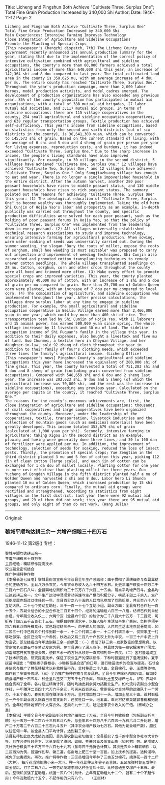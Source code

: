 Title: Licheng and Pingshun Both Achieve "Cultivate Three, Surplus One"; Total Fine Grain Production Increased by 340,000 Shi
Author: 
Date: 1946-11-12
Page: 2

    Licheng and Pingshun Both Achieve "Cultivate Three, Surplus One"
    Total Fine Grain Production Increased by 340,000 Shi
    Main Experiences: Intensive Farming Improves Technology
    Close Integration of Agriculture and Sideline Occupations
    Promote the Planting of Special Crops
    [This newspaper's Changzhi dispatch, 7th] The Licheng County government recently announced its annual production summary for the year, stating that due to the implementation of the correct policy of intensive cultivation combined with agricultural and sideline occupations, the county's more than 80,000 farmers achieved a total agricultural income of more than 640,000 shi this year, an increase of 142,364 shi and 8 dou compared to last year. The total cultivated land area in the county is 358,625 mu, with an average increase of 4 dou per mu. The entire county has reached "Cultivate Three, Surplus One." Throughout the year's production campaign, more than 2,000 labor heroes, model production activists, and model cadres emerged. The development of production organizations has also exceeded any previous year. 85% of the county's population has participated in mutual aid organizations, with a total of 388 mutual aid brigades, 27 labor mutual aid societies, and 3,117 mutual aid groups. In terms of sideline occupations: there are 115 village cooperatives in the county, 254 small agricultural and sideline occupation cooperatives, and 638 regular transportation groups. Textile production has achieved self-sufficiency. This year's income from sideline occupations, based on statistics from only the second and sixth districts (out of six districts in the county), is 38,641,300 yuan, which can be converted to 145,573 shi of grain. Based on the current standard of living, with an average of 6 shi and 5 dou and 4 sheng of grain per person per year for living expenses, reproduction costs, and burdens, it has indeed exceeded "Cultivate Three, Surplus One." Due to the sharp increase in income, the people's living standards have also improved significantly. For example, in 30 villages in the second district, 5 villages have achieved "Cultivate One, Surplus One," 12 villages have achieved "Cultivate Two, Surplus One," and 12 villages have achieved "Cultivate Three, Surplus One." Only Songjiazhuang village has enough to eat and wear. There is no longer a single impoverished household in the entire district. After the autumn harvest, another 280 poor peasant households have risen to middle peasant status, and 130 middle peasant households have risen to rich peasant status. The summary pointed out the reasons for achieving "Cultivate Three, Surplus One" this year: (1) The ideological education of "Cultivate Three, Surplus One" to become wealthy was thoroughly implemented. Taking the old hero Shi Cunjin of Hojia Yao's labor and prosperity as an example, in-depth publicity was carried out throughout the county, and specific production difficulties were solved for each poor peasant, such as the holding of poor peasant forums in Hojia Yao, so that the policy of "Cultivate Three, Surplus One" was implemented from the leadership down to every peasant. (2) All villages universally established technical research associations to study and improve technology, ensuring intensive farming for agricultural production. When sowing, warm water soaking of seeds was universally carried out. During the summer weeding, the slogan "Bury the roots of millet, expose the roots of sorghum, small hoe weeding is most suitable" was proposed to carry out inspection and improvement of weeding techniques. Shi Cunjin also researched and promoted cotton transplanting techniques to remedy uneven cotton seedlings. The whole village transplanted seedlings on 28 mu. Cotton, sorghum, corn and other crops throughout the county were all hoed and trimmed more often. (3) Make every effort to promote special crops and improved varieties. This year, the county planted approximately 40,000 mu of cotton, with an increase of 1 shi and 5 dou of grain per mu compared to grain. More than 25,700 mu of Golden Queen corn were planted, with an increase of 7 dou per mu compared to local corn. (4) The combination of agricultural and sideline occupations was implemented throughout the year. After precise calculations, the villages drew surplus labor at any time to engage in sideline production. For example, the small agricultural and sideline occupation cooperative in Beiliu Village earned more than 2,466,000 yuan in one year, which could buy more than 400 shi of rice. The transportation team led by Shi Cunjin of Hojia Yao, with 11 laborers and 15 animal power, has earned 500,000 yuan since spring. The whole village increased by 11 livestock and 30 mu of land. The sideline occupation income of Shi Fuquan's family in the village this year, in addition to their daily expenses, also bought a livestock and five mu of land. Guo Chunmei, a textile hero in Cheyuan Village, and her daughter-in-law, sold 92 zhang of cloth throughout the year in addition to their family of four's clothing needs, which exceeded three times the family's agricultural income. (Licheng Office)
    [This newspaper's news] Pingshun County's agricultural and sideline occupations this year have increased the equivalent of 200,000 shi of fine grain. This year, the county harvested a total of 751,283 shi and 5 dou and 8 sheng of grain (including grain converted from sideline occupations). Compared with 548,659 shi and 6 dou and 2 sheng last year, the increase was 202,623 shi, 9 dou and 5 sheng (of which the agricultural increase was 70,000 shi, and the rest was the increase in sideline occupations), exceeding any previous year. Calculated on the average per capita in the county, it reached "Cultivate Three, Surplus One."
    The reasons for the county's enormous achievements are, first, the close integration of agriculture and sideline occupations: thousands of small cooperatives and large cooperatives have been organized throughout the county. Moreover, under the leadership of the cooperatives, textile, transportation, livestock industries and the collection of mountain goods (such as medicinal materials) have been greatly developed. This income totaled 353,679 shi of grain (calculated at 1,000 yuan per shi). Secondly, intensive farming in agriculture: taking Xigou in the second district as an example, plowing and hoeing were generally done three times, and 30 to 100 dan of fertilizer were applied per mu. In addition, the improvement of technology, selection of seeds for soaking, reduced the loss of insect pests. Thirdly, the promotion of special crops; Yue Zengtian in the third district planted 3 mu and 5 fen of cotton this year, picking 112 jin of clean cotton (large scale), and each jin of cotton can be exchanged for 1 da dou of millet locally. Planting cotton for one year is more cost-effective than planting millet for three years. Guo Yucheng of Dongdan Village in the fifth district planted half a mu of Golden Queen and harvested 2 shi and 8 dou. Labor hero Li Shunda planted 10 mu of Golden Queen, which increased production by 15 shi compared to ordinary corn. Finally, the mutual aid groups were rectified and strengthened. According to statistics from eight villages in the first district, last year there were 92 mutual aid groups, and 20 of them did not work; this year there are 95 mutual aid groups, and only eight of them do not work. (Wang Julin)



<hr /> 

Original: 


### 黎城平顺均达耕三余一  共增产细粮三十四万石

1946-11-12
第2版()
专栏：

    黎城平顺均达耕三余一
    共增产细粮三十四万石
    主要经验：精耕细作提高技术
    农业副业密切结合
    推广种植特种作物
    【本报长治七日电】黎城县府顷宣布今年该县全年生产总结称：由于贯彻了深耕细作与农副业结合的正确方针，全县八万余农民，今年农业总收入达六十四万余石，比去年增产粮食十四万二千三百六十四石八斗，全县耕地总面积为三十五万八千六百二十五亩，每亩平均增产四斗。全县均已达到耕三余一。全年生产运动中涌现劳动英雄与生产模范积极分子、模范干部二千余人。生产组织发展亦超过以往任何一年。全县百分之八十五的人口均已参加了互助组织，共三百八十八个互助大队，二十七个劳动互助社，三千一百一十七个互助小组。副业方面：全县有村合作社一百十五个，农副业结合的小型合作社二百五十四个，经常的运输组六百三十八组，纺织已作到自给自足。今年副业收入仅二、六两个区（全县六个区）的统计为三千八百六十四万一千三百元，可折谷十四万五千五百七十三石。根据目前生活水平，以每人每年生活及再生产费用、负担等项平均六石五斗四升粮食计，实已超过耕三余一。由于收入的激增，人民的生活水准亦显著提高，如二区三十村中已有五个村作到耕一余一，十二个村耕二余一，十二个村耕三余一，仅宋家庄一村够吃够穿。全区已没有一户赤贫，秋收后又有二百八十户贫农上升为中农，一百三十户中农上升为富农。该总结指出今年达到耕三余一的原因：（一）贯彻了耕三余一发家致富的思想教育。以霍家窑老英雄石寸金劳动发家为例，在全县进行了深入宣传，并具体为每一贫农解决生产困难，如霍家窑开贫农座谈会等，使耕三余一的方针从领导一直贯彻到每一农民。（二）各村普遍成立了技术研究会、研究提高技术，保证了农业生产的深耕细作，下种时普遍进行了温汤浸种，夏季拔苗中提出：“埋根黍子露根谷，小锄拔苗最合适”的口号，进行锄苗技术的检查与提高。石寸金并研究与推广了棉花移植术以补救棉苗不齐。全村移苗二十八亩。全县棉花、谷、玉茭等作物，都作到了多锄多修理。（三）全力推广特种作物与优良品种。全县今年种棉花约四万亩，每亩较粮食增产粮一石五斗、种金皇后玉茭二万五千七百余亩，每亩比土玉茭增产七斗。（四）农副业结合贯彻了全年。各村经过精确计算，随时均抽出剩余劳力搞副业生产。如北流村农副业小型合作社，一年赚洋二百四十六万六千余元，可买米四百余石。霍家窑石寸金领导的运输队十一个劳力，十五个畜力，春天到现在赚洋五十万元。全村增加牲口十一头，增加土地三十亩。该村石福全一户今年副业收入除自己日常支出外，还买牲口一头，地五亩。车元村纺织英雄郭春梅和她媳妇，全年纺织除她家四个人穿衣外，还卖布九十二丈，超过全家农业收入的三倍。（黎城办公室）
    【本报讯】平顺全县今年农副业折合共增产细粮二十万石。全县今年共收粮食（包括副业折合粮）七十五万一千二百八十三石五斗八升。与去年五十四万八千六百五十九石六斗二升比较，增产二十万零二千六百二十三石九斗五升（其中农业增产数为七万石，其他为副业增产数），超过以往任何一年。按全县人口平均计算，达到耕三余一。
    该县获得如此巨大成绩的原因，首先是农副业密切结合：全县组织了成千的小型合作社与大合作社。且在合作社领导下，大量发展了纺织、运输、牲畜各业及采集山货（如药材）等。是项收入共计折合粮食三十五万三千六百七十九石（按每石千元折合计算）。其次是农业上精耕细作：以二区西沟为例，普遍作到犁、锄三遍，每亩地上肥三十至一百担。加上技术的提高，选种浸种，减免了虫害损失。再次，推广特种作物；三区岳增田今年种了三亩五分棉花，摘净花一百十二斤（大秤），每斤花当地能换小米一大斗。种一年花比种三年谷子还合算。五区东弹村郭玉成种半亩金皇后，打了二石八斗。一等劳动英雄李顺达种金皇后十亩，比种普通玉茭增产十五石。最后，整顿和加强了互助组，根据一区八个村统计，去年有互助组九十二个，就有二十个不起作用；今年互助组九十五个，不起作用的只有八个。  （王巨林）

